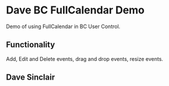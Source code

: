 # Dave BC FullCalendar Demo

Demo of using FullCalendar in BC User Control.

## Functionality
Add, Edit and Delete events, drag and drop events, resize events.


## Dave Sinclair